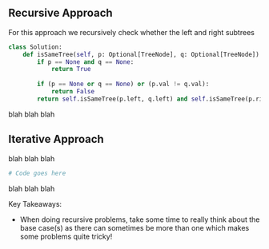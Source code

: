 ## Recursive Approach
For this approach we recursively check whether the left and right subtrees 
``` python
class Solution:
    def isSameTree(self, p: Optional[TreeNode], q: Optional[TreeNode]) -> bool:
        if p == None and q == None:
            return True
  
        if (p == None or q == None) or (p.val != q.val):
            return False
        return self.isSameTree(p.left, q.left) and self.isSameTree(p.right, q.right)
```
blah blah blah
## Iterative Approach
blah blah blah
``` python
# Code goes here
```
blah blah blah

Key Takeaways:
- When doing recursive problems, take some time to really think about the base case(s) as there can sometimes be more than one which makes some problems quite tricky!